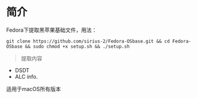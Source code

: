 # 简介
Fedora下提取黑苹果基础文件，用法：
```
git clone https://github.com/sirius-2/Fedora-OSbase.git && cd Fedora-OSbase && sudo chmod +x setup.sh && ./setup.sh
```

> 提取内容
+ DSDT
+ ALC info.

适用于macOS所有版本
